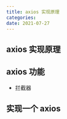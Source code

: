 ```yaml
---
title: axios 实现原理
categories:
date: 2021-07-27
---
```


<!-- more -->

## axios 实现原理

## axios 功能

- 拦截器

## 实现一个 axios
